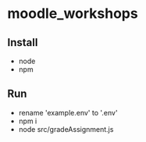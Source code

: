 # moodle_workshops

## Install
- node
- npm

## Run
- rename 'example.env' to '.env'
- npm i
- node src/gradeAssignment.js
